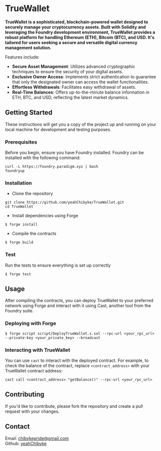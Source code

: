 # TrueWallet

**TrueWallet is a sophisticated, blockchain-powered wallet designed to securely manage your cryptocurrency assets. Built with Solidity and leveraging the Foundry development environment, TrueWallet provides a robust platform for handling Ethereum (ETH), Bitcoin (BTC), and USD. It's tailored for users seeking a secure and versatile digital currency management solution.**

Features include:

-   **Secure Asset Management**: Utilizes advanced cryptographic techniques to ensure the security of your digital assets.
-   **Exclusive Owner Access**: Implements strict authentication to guarantee that only the designated owner can access the wallet functionalities.
-   **Effortless Withdrawals**: Facilitates easy withdrawal of assets.
-   **Real-Time Balances**: Offers up-to-the-minute balance information in ETH, BTC, and USD, reflecting the latest market dynamics.

## Getting Started 

These instructions will get you a copy of the project up and running on your local machine for development and testing purposes.

### Prerequisites

Before you begin, ensure you have Foundry installed. Foundry can be installed with the following command:

```shell
curl -L https://foundry.paradigm.xyz | bash
foundryup
```

### Installation

- Clone the repository

```shell
git clone https://github.com/yeahChibyke/TrueWallet.git
cd TrueWallet 
```

- Install dependencies using Forge

```shell
$ forge install
```

- Compile the contracts

```shell
$ forge build
```

### Test

Run the tests to ensure everything is set up correctly

```shell
$ forge test
```

## Usage

After compiling the contracts, you can deploy TrueWallet to your preferred network using Forge and interact with it using Cast, another tool from the Foundry suite.

### Deploying with Forge

```shell
$ forge script script/DeployTrueWallet.s.sol --rpc-url <your_rpc_url> --private-key <your_private_key> --broadcast
```

### Interacting with TrueWallet

You can use `cast` to interact with the deployed contract. For example, to check the balance of the contract, replace `<contract_address>` with your TrueWallet contract address:

```shell
cast call <contract_address> "getBalance()" --rpc-url <your_rpc_url>
```

## Contributing

If you'd like to contribute, please fork the repository and create a pull request with your changes.

## Contact

Email: chibykepride@gmail.com  
Github: [yeahChibyke](https://github.com/yeahChibyke)

